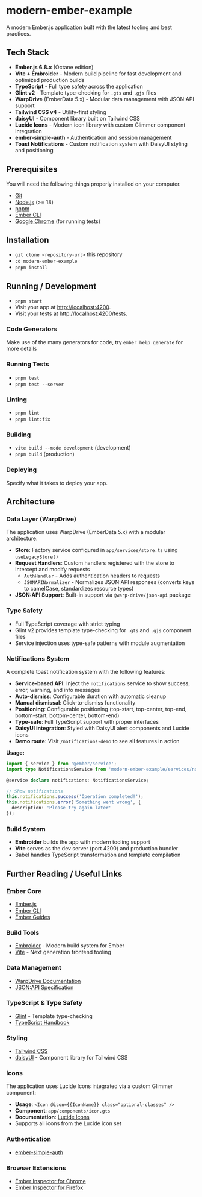 # modern-ember-example

A modern Ember.js application built with the latest tooling and best practices.

## Tech Stack

- **Ember.js 6.8.x** (Octane edition)
- **Vite + Embroider** - Modern build pipeline for fast development and optimized production builds
- **TypeScript** - Full type safety across the application
- **Glint v2** - Template type-checking for `.gts` and `.gjs` files
- **WarpDrive** (EmberData 5.x) - Modular data management with JSON:API support
- **Tailwind CSS v4** - Utility-first styling
- **daisyUI** - Component library built on Tailwind CSS
- **Lucide Icons** - Modern icon library with custom Glimmer component integration
- **ember-simple-auth** - Authentication and session management
- **Toast Notifications** - Custom notification system with DaisyUI styling and positioning

## Prerequisites

You will need the following things properly installed on your computer.

- [Git](https://git-scm.com/)
- [Node.js](https://nodejs.org/) (>= 18)
- [pnpm](https://pnpm.io/)
- [Ember CLI](https://cli.emberjs.com/release/)
- [Google Chrome](https://google.com/chrome/) (for running tests)

## Installation

- `git clone <repository-url>` this repository
- `cd modern-ember-example`
- `pnpm install`

## Running / Development

- `pnpm start`
- Visit your app at [http://localhost:4200](http://localhost:4200).
- Visit your tests at [http://localhost:4200/tests](http://localhost:4200/tests).

### Code Generators

Make use of the many generators for code, try `ember help generate` for more details

### Running Tests

- `pnpm test`
- `pnpm test --server`

### Linting

- `pnpm lint`
- `pnpm lint:fix`

### Building

- `vite build --mode development` (development)
- `pnpm build` (production)

### Deploying

Specify what it takes to deploy your app.

## Architecture

### Data Layer (WarpDrive)

The application uses WarpDrive (EmberData 5.x) with a modular architecture:

- **Store**: Factory service configured in `app/services/store.ts` using `useLegacyStore()`
- **Request Handlers**: Custom handlers registered with the store to intercept and modify requests
  - `AuthHandler` - Adds authentication headers to requests
  - `JSONAPINormalizer` - Normalizes JSON:API responses (converts keys to camelCase, standardizes resource types)
- **JSON:API Support**: Built-in support via `@warp-drive/json-api` package

### Type Safety

- Full TypeScript coverage with strict typing
- Glint v2 provides template type-checking for `.gts` and `.gjs` component files
- Service injection uses type-safe patterns with module augmentation

### Notifications System

A complete toast notification system with the following features:

- **Service-based API**: Inject the `notifications` service to show success, error, warning, and info messages
- **Auto-dismiss**: Configurable duration with automatic cleanup
- **Manual dismissal**: Click-to-dismiss functionality
- **Positioning**: Configurable positioning (top-start, top-center, top-end, bottom-start, bottom-center, bottom-end)
- **Type-safe**: Full TypeScript support with proper interfaces
- **DaisyUI integration**: Styled with DaisyUI alert components and Lucide icons
- **Demo route**: Visit `/notifications-demo` to see all features in action

**Usage:**

```typescript
import { service } from '@ember/service';
import type NotificationsService from 'modern-ember-example/services/notifications';

@service declare notifications: NotificationsService;

// Show notifications
this.notifications.success('Operation completed!');
this.notifications.error('Something went wrong', {
  description: 'Please try again later'
});
```

### Build System

- **Embroider** builds the app with modern tooling support
- **Vite** serves as the dev server (port 4200) and production bundler
- Babel handles TypeScript transformation and template compilation

## Further Reading / Useful Links

### Ember Core

- [Ember.js](https://emberjs.com/)
- [Ember CLI](https://cli.emberjs.com/release/)
- [Ember Guides](https://guides.emberjs.com/)

### Build Tools

- [Embroider](https://github.com/embroider-build/embroider) - Modern build system for Ember
- [Vite](https://vite.dev/) - Next generation frontend tooling

### Data Management

- [WarpDrive Documentation](https://github.com/emberjs/data/blob/main/guides/index.md)
- [JSON:API Specification](https://jsonapi.org/)

### TypeScript & Type Safety

- [Glint](https://typed-ember.gitbook.io/glint) - Template type-checking
- [TypeScript Handbook](https://www.typescriptlang.org/docs/)

### Styling

- [Tailwind CSS](https://tailwindcss.com/docs)
- [daisyUI](https://daisyui.com/) - Component library for Tailwind CSS

### Icons

The application uses Lucide Icons integrated via a custom Glimmer component:

- **Usage**: `<Icon @icon={{IconName}} class="optional-classes" />`
- **Component**: `app/components/icon.gts`
- **Documentation**: [Lucide Icons](https://lucide.dev/)
- Supports all icons from the Lucide icon set

### Authentication

- [ember-simple-auth](https://ember-simple-auth.com/)

### Browser Extensions

- [Ember Inspector for Chrome](https://chrome.google.com/webstore/detail/ember-inspector/bmdblncegkenkacieihfhpjfppoconhi)
- [Ember Inspector for Firefox](https://addons.mozilla.org/en-US/firefox/addon/ember-inspector/)

